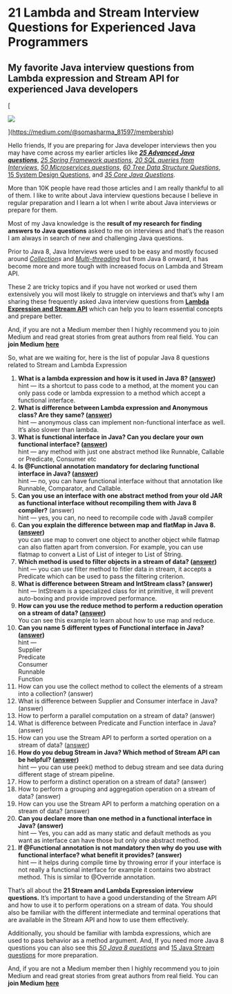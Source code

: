 # 21 Lambda and Stream Interview Questions for Experienced Java Programmers
My favorite Java interview questions from Lambda expression and Stream API for experienced Java developers
----------------------------------------------------------------------------------------------------------

[

![](https://miro.medium.com/v2/resize:fit:700/0*z3JiNMjkpR8eUUJu.png)


](https://medium.com/@somasharma_81597/membership)

Hello friends, If you are preparing for Java developer interviews then you may have come across my earlier articles like [**_25 Advanced Java questions_**,](https://medium.com/javarevisited/200-coursera-plus-discount-and-best-new-year-deals-for-developers-in-2023-eb2b682575?source=post_page-----87b243276134----0----------------------------) [_25 Spring Framework questions_](https://medium.com/javarevisited/25-spring-framework-interview-questions-for-1-to-3-years-experienced-java-programmers-567f268ed897), [_20 SQL queries from Interviews_](https://medium.com/javarevisited/20-sql-queries-for-programming-interviews-a7b5a7ea8144?source=user_profile---------0----------------------------), [_50 Microservices questions_](https://medium.com/javarevisited/50-microservices-interview-questions-for-java-programmers-70a4a68c4349?source=user_profile---------3----------------------------),  [_60 Tree Data Structure Questions_](https://medium.com/javarevisited/top-60-tree-data-structure-coding-interview-questions-every-programmer-should-solve-89c4dbda7c5a?source=user_profile---------2----------------------------), [15 System Design Questions](https://medium.com/javarevisited/7-system-design-problems-to-crack-software-engineering-interviews-in-2023-13a518467c3e?source=user_profile---------14----------------------------), and [_35 Core Java Questions_](https://medium.com/javarevisited/top-10-java-interview-questions-for-3-to-4-years-experienced-programmers-c4bf6d8b5e7b).

More than 10K people have read those articles and I am really thankful to all of them. I like to write about Java interview questions because I believe in regular preparation and I learn a lot when I write about Java interviews or prepare for them.

Most of my Java knowledge is the **result of my research for finding answers to Java questions** asked to me on interviews and that’s the reason I am always in search of new and challenging Java questions.

Prior to Java 8, Java Interviews were used to be easy and mostly focused around [_Collection_](https://medium.com/javarevisited/50-java-collections-interview-questions-for-beginners-and-experienced-programmers-4d2c224cc5ab)_s_ and [_Multi-threading_](https://javarevisited.blogspot.com/2014/07/top-50-java-multithreading-interview-questions-answers.html)  but from Java 8 onward, it has become more and more tough with increased focus on Lambda and Stream API.

These 2 are tricky topics and if you have not worked or used them extensively you will most likely to struggle on interviews and that’s why I am sharing these frequently asked Java interview questions from [**Lambda Expression and Stream API**](https://medium.com/javarevisited/8-best-lambdas-stream-and-functional-programming-courses-for-java-developers-3d1836a97a1d) which can help you to learn essential concepts and prepare better.

And, if you are not a Medium member then I highly recommend you to join Medium and read great stories from great authors from real field. You can **join Medium** [**here**](https://medium.com/@somasharma_81597/membership)

So, what are we waiting for, here is the list of popular Java 8 questions related to Stream and Lambda Expression

1.  **What is a lambda expression and how is it used in Java 8? (**[**answer**](https://javarevisited.blogspot.com/2014/02/10-example-of-lambda-expressions-in-java8.html#axzz6ieZZarMY)**)**  
    hint — its a shortcut to pass code to a method, at the moment you can only pass code or lambda expression to a method which accept a functional interface.
2.  **What is difference between Lambda expression and Anonymous class? Are they same? (**[**answer**](https://javarevisited.blogspot.com/2015/01/how-to-use-lambda-expression-in-place-anonymous-class-java8.html#axzz7rK6hQd58)**)**  
    hint — anonymous class can implement non-functional interface as well. It’s also slower than lambda.
3.  **What is functional interface in Java? Can you declare your own functional interface? (**[**answer**](https://javarevisited.blogspot.com/2018/01/what-is-functional-interface-in-java-8.html)**)**  
    hint — any method with just one abstract method like Runnable, Callable or Predicate, Consumer etc
4.  **Is @Functional annotation mandatory for declaring functional interface in Java? (**[**answer**](https://javarevisited.blogspot.com/2018/01/what-is-functional-interface-in-java-8.html)**)**  
    hint — no, you can have functional interface without that annotation like Runnable, Comparator, and Callable.
5.  **Can you use an interface with one abstract method from your old JAR as functional interface without recompiling them with Java 8 compiler?** (answer)  
    hint — yes, you can, no need to recompile code with Java8 compiler
6.  **Can you explain the difference between map and flatMap in Java 8. (**[**answer**](https://javarevisited.blogspot.com/2016/03/difference-between-map-and-flatmap-in-java8.html)**)**  
    you can use map to convert one object to another object while flatmap can also flatten apart from conversion. For example, you can use flatmap to convert a List of List of integer to List of String.
7.  **Which method is used to filter objects in a stream of data? (**[**answer**](https://www.java67.com/2016/08/java-8-stream-filter-method-example.html)**)**  
    hint — you can use filter method to fitler data in stream, it accepts a Predicate which can be used to pass the filtering criterion.
8.  **What is difference between Stream and IntStream class? (answer)**  
    hint — IntStream is a specialized class for int primitive, it will prevent auto-boxing and provide improved performance.
9.  **How can you use the reduce method to perform a reduction operation on a stream of data? (**[**answer**](https://www.java67.com/2016/09/map-reduce-example-java8.html)**)**  
    You can see this example to learn about how to use map and reduce.
10.  **Can you name 5 different types of Functional interface in Java? (**[**answer**](https://www.java67.com/2022/12/top-5-functional-interface-every-java.html)**)**  
    hint —  
    Supplier  
    Predicate  
    Consumer  
    Runnable  
    Function
11.  How can you use the collect method to collect the elements of a stream into a collection? (answer)
12.  What is difference between Supplier and Consumer interface in Java? (answer)
13.  How to perform a parallel computation on a stream of data? (answer)
14.  What is difference between Predicate and Function interface in Java? (answer)
15.  How can you use the Stream API to perform a sorted operation on a stream of data? ([answer](https://www.java67.com/2018/10/java-8-stream-and-functional-programming-interview-questions-answers.html))
16.  **How do you debug Stream in Java? Which method of Stream API can be helpful? (**[**answer**](https://www.java67.com/2016/09/java-8-streampeek-example.html)**)**  
    hint — you can use peek() method to debug stream and see data during different stage of stream pipeline.
17.  How to perform a distinct operation on a stream of data? (answer)
18.  How to perform a grouping and aggregation operation on a stream of data? (answer)
19.  How can you use the Stream API to perform a matching operation on a stream of data? (answer)
20.  **Can you declare more than one method in a functional interface in Java? (answer)**  
    hint — Yes, you can add as many static and default methods as you want as interface can have those but only one abstract method.
21.  **If @Functional annotation is not mandatory then why do you use with functional interface? what benefit it provides? (answer)**  
    hint — it helps during compile time by throwing error if your interface is not really a functional interface for example it contains two abstract method. This is similar to @Override annotation.

That’s all about the **21 Stream and Lambda Expression interview questions.** It’s important to have a good understanding of the Stream API and how to use it to perform operations on a stream of data. You should also be familiar with the different intermediate and terminal operations that are available in the Stream API and how to use them effectively.

Additionally, you should be familiar with lambda expressions, which are used to pass behavior as a method argument. And, If you need more Java 8 questions you can also see this [_50 Java 8 questions_](https://javarevisited.blogspot.com/2021/05/java-8-stream-lambda-expression-d.html) and [15 Java Stream questions](https://www.java67.com/2018/10/java-8-stream-and-functional-programming-interview-questions-answers.html) for more preparation.

And, if you are not a Medium member then I highly recommend you to join Medium and read great stories from great authors from real field. You can **join Medium** [**here**](https://medium.com/@somasharma_81597/membership)